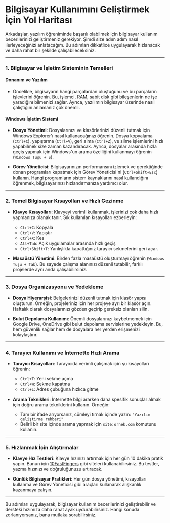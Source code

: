 # Bilgisayar Kullanımını Geliştirmek İçin Yol Haritası

Arkadaşlar, yazılım öğreniminde başarılı olabilmek için bilgisayar kullanım becerilerinizi geliştirmeniz gerekiyor. Şimdi size adım adım nasıl ilerleyeceğinizi anlatacağım. Bu adımları dikkatlice uygulayarak hızlanacak ve daha rahat bir şekilde çalışabileceksiniz.

---

### 1. **Bilgisayar ve İşletim Sisteminin Temelleri**

#### Donanım ve Yazılım
- Öncelikle, bilgisayarın hangi parçalardan oluştuğunu ve bu parçaların işlevlerini öğrenin. Bu, işlemci, RAM, sabit disk gibi bileşenlerin ne işe yaradığını bilmenizi sağlar. Ayrıca, yazılımın bilgisayar üzerinde nasıl çalıştığını anlamanız çok önemli.

#### Windows İşletim Sistemi
- **Dosya Yönetimi**: Dosyalarınızı ve klasörlerinizi düzenli tutmak için Windows Explorer'ı nasıl kullanacağınızı öğrenin. Dosya kopyalama (`Ctrl+C`), yapıştırma (`Ctrl+V`), geri alma (`Ctrl+Z`), ve silme işlemlerini hızlı yapabilmek size zaman kazandıracak. Ayrıca, dosyalar arasında hızla geçiş yapmak için Windows'un arama özelliğini kullanmayı öğrenin (`Windows Tuşu + S`).
  
- **Görev Yöneticisi**: Bilgisayarınızın performansını izlemek ve gerektiğinde donan programları kapatmak için Görev Yöneticisi'ni (`Ctrl+Shift+Esc`) kullanın. Hangi programların sistem kaynaklarını nasıl kullandığını öğrenmek, bilgisayarınızı hızlandırmanıza yardımcı olur.

---

### 2. **Temel Bilgisayar Kısayolları ve Hızlı Gezinme**

- **Klavye Kısayolları**: Klavyeyi verimli kullanmak, işlerinizi çok daha hızlı yapmanıza olanak tanır. Sık kullanılan kısayolları ezberleyin:
  - `Ctrl+C`: Kopyala
  - `Ctrl+V`: Yapıştır
  - `Ctrl+X`: Kes
  - `Alt+Tab`: Açık uygulamalar arasında hızlı geçiş
  - `Ctrl+Shift+T`: Yanlışlıkla kapattığınız tarayıcı sekmelerini geri açar.
  
- **Masaüstü Yönetimi**: Birden fazla masaüstü oluşturmayı öğrenin (`Windows Tuşu + Tab`). Bu sayede çalışma alanınızı düzenli tutabilir, farklı projelerde aynı anda çalışabilirsiniz.

---

### 3. **Dosya Organizasyonu ve Yedekleme**

- **Dosya Hiyerarşisi**: Belgelerinizi düzenli tutmak için klasör yapısı oluşturun. Örneğin, projeleriniz için her projeye ayrı bir klasör açın. Haftalık olarak dosyalarınızı gözden geçirip gereksiz olanları silin.
  
- **Bulut Depolama Kullanımı**: Önemli dosyalarınızı kaybetmemek için Google Drive, OneDrive gibi bulut depolama servislerine yedekleyin. Bu, hem güvenlik sağlar hem de dosyalara her yerden erişmenizi kolaylaştırır.

---

### 4. **Tarayıcı Kullanımı ve İnternette Hızlı Arama**

- **Tarayıcı Kısayolları**: Tarayıcıda verimli çalışmak için şu kısayolları öğrenin:
  - `Ctrl+T`: Yeni sekme açma
  - `Ctrl+W`: Sekme kapatma
  - `Ctrl+L`: Adres çubuğuna hızlıca gitme
  
- **Arama Teknikleri**: İnternette bilgi ararken daha spesifik sonuçlar almak için doğru arama tekniklerini kullanın. Örneğin:
  - Tam bir ifade arıyorsanız, cümleyi tırnak içinde yazın: `"Yazılım geliştirme rehberi"`
  - Belirli bir site içinde arama yapmak için `site:ornek.com` komutunu kullanın.

---

### 5. **Hızlanmak İçin Alıştırmalar**

- **Klavye Hız Testleri**: Klavye hızınızı artırmak için her gün 10 dakika pratik yapın. Bunun için [10FastFingers](https://10fastfingers.com/) gibi siteleri kullanabilirsiniz. Bu testler, yazma hızınızı ve doğruluğunuzu artıracak.
  
- **Günlük Bilgisayar Pratikleri**: Her gün dosya yönetimi, kısayolları kullanma ve Görev Yöneticisi gibi araçları kullanarak alışkanlık kazanmaya çalışın.

---

Bu adımları uygulayarak, bilgisayar kullanım becerilerinizi geliştirebilir ve dersteki hızımıza daha rahat ayak uydurabilirsiniz. Hangi konuda zorlanıyorsanız, bana mutlaka sorabilirsiniz.

